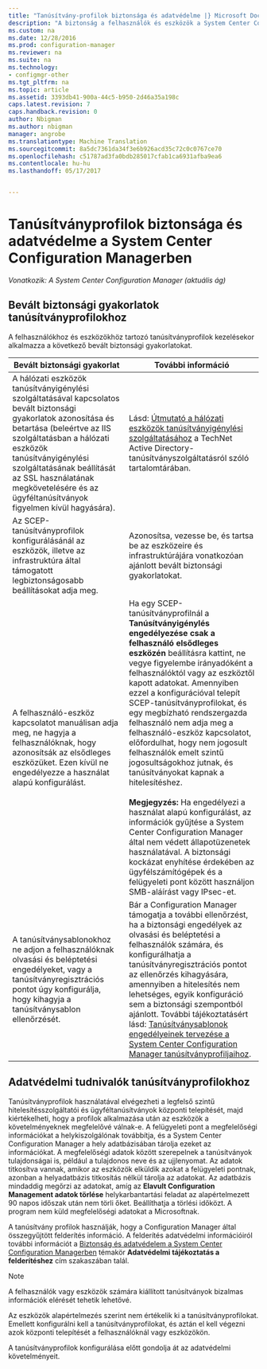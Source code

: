 ```yaml
---
title: "Tanúsítvány-profilok biztonsága és adatvédelme |} Microsoft Docs"
description: "A biztonság a felhasználók és eszközök a System Center Configuration Managerben tanúsítványprofilok kezelésének ajánlott eljárásai megismerése."
ms.custom: na
ms.date: 12/28/2016
ms.prod: configuration-manager
ms.reviewer: na
ms.suite: na
ms.technology:
- configmgr-other
ms.tgt_pltfrm: na
ms.topic: article
ms.assetid: 3393db41-900a-44c5-b950-2d46a35a198c
caps.latest.revision: 7
caps.handback.revision: 0
author: Nbigman
ms.author: nbigman
manager: angrobe
ms.translationtype: Machine Translation
ms.sourcegitcommit: 8a5dc7361da34f3e6b926acd35c72c0c0767ce70
ms.openlocfilehash: c51787ad3fa0bdb285017cfab1ca6931afba9ea6
ms.contentlocale: hu-hu
ms.lasthandoff: 05/17/2017


---
```

# <a name="security-and-privacy-for-certificate-profiles-in-system-center-configuration-manager"></a>Tanúsítványprofilok biztonsága és adatvédelme a System Center Configuration Managerben

*Vonatkozik: A System Center Configuration Manager (aktuális ág)*


##  <a name="security-best-practices-for-certificate-profiles"></a>Bevált biztonsági gyakorlatok tanúsítványprofilokhoz  
 A felhasználókhoz és eszközökhöz tartozó tanúsítványprofilok kezelésekor alkalmazza a következő bevált biztonsági gyakorlatokat.  

|Bevált biztonsági gyakorlat|További információ|  
|----------------------------|----------------------|  
|A hálózati eszközök tanúsítványigénylési szolgáltatásával kapcsolatos bevált biztonsági gyakorlatok azonosítása és betartása (beleértve az IIS szolgáltatásban a hálózati eszközök tanúsítványigénylési szolgáltatásának beállítását az SSL használatának megkövetelésére és az ügyféltanúsítványok figyelmen kívül hagyására).|Lásd: [Útmutató a hálózati eszközök tanúsítványigénylési szolgáltatásához](http://go.microsoft.com/fwlink/p/?LinkId=309016) a TechNet Active Directory-tanúsítványszolgáltatásról szóló tartalomtárában.|  
|Az SCEP-tanúsítványprofilok konfigurálásánál az eszközök, illetve az infrastruktúra által támogatott legbiztonságosabb beállításokat adja meg.|Azonosítsa, vezesse be, és tartsa be az eszközeire és infrastruktúrájára vonatkozóan ajánlott bevált biztonsági gyakorlatokat.|  
|A felhasználó-eszköz kapcsolatot manuálisan adja meg, ne hagyja a felhasználóknak, hogy azonosítsák az elsődleges eszközüket. Ezen kívül ne engedélyezze a használat alapú konfigurálást.|Ha egy SCEP-tanúsítványprofilnál a **Tanúsítványigénylés engedélyezése csak a felhasználó elsődleges eszközén** beállításra kattint, ne vegye figyelembe irányadóként a felhasználóktól vagy az eszköztől kapott adatokat. Amennyiben ezzel a konfigurációval telepít SCEP-tanúsítványprofilokat, és egy megbízható rendszergazda felhasználó nem adja meg a felhasználó-eszköz kapcsolatot, előfordulhat, hogy nem jogosult felhasználók emelt szintű jogosultságokhoz jutnak, és tanúsítványokat kapnak a hitelesítéshez.<br /><br /> **Megjegyzés:** Ha engedélyezi a használat alapú konfigurálást, az információk gyűjtése a System Center Configuration Manager által nem védett állapotüzenetek használatával. A biztonsági kockázat enyhítése érdekében az ügyfélszámítógépek és a felügyeleti pont között használjon SMB-aláírást vagy IPsec-et.|  
|A tanúsítványsablonokhoz ne adjon a felhasználóknak olvasási és beléptetési engedélyeket, vagy a tanúsítványregisztrációs pontot úgy konfigurálja, hogy kihagyja a tanúsítványsablon ellenőrzését.|Bár a Configuration Manager támogatja a további ellenőrzést, ha a biztonsági engedélyek az olvasási és beléptetési a felhasználók számára, és konfigurálhatja a tanúsítványregisztrációs pontot az ellenőrzés kihagyására, amennyiben a hitelesítés nem lehetséges, egyik konfiguráció sem a biztonsági szempontból ajánlott. További tájékoztatásért lásd: [Tanúsítványsablonok engedélyeinek tervezése a System Center Configuration Manager tanúsítványprofiljaihoz](../../protect/plan-design/planning-for-certificate-template-permissions.md).|  

## <a name="privacy-information-for-certificate-profiles"></a>Adatvédelmi tudnivalók tanúsítványprofilokhoz  
 Tanúsítványprofilok használatával elvégezheti a legfelső szintű hitelesítésszolgáltatói és ügyféltanúsítványok központi telepítését, majd kiértékelheti, hogy a profilok alkalmazása után az eszközök a követelményeknek megfelelővé válnak-e. A felügyeleti pont a megfelelőségi információkat a helykiszolgálónak továbbítja, és a System Center Configuration Manager a hely adatbázisában tárolja ezeket az információkat. A megfelelőségi adatok között szerepelnek a tanúsítványok tulajdonságai is, például a tulajdonos neve és az ujjlenyomat. Az adatok titkosítva vannak, amikor az eszközök elküldik azokat a felügyeleti pontnak, azonban a helyadatbázis titkosítás nélkül tárolja az adatokat. Az adatbázis mindaddig megőrzi az adatokat, amíg az **Elavult Configuration Management adatok törlése** helykarbantartási feladat az alapértelmezett 90 napos időszak után nem törli őket. Beállíthatja a törlési időközt. A program nem küld megfelelőségi adatokat a Microsoftnak.  

 A tanúsítvány profilok használják, hogy a Configuration Manager által összegyűjtött felderítés információ. A felderítés adatvédelmi információiról további információt a [Biztonság és adatvédelem a System Center Configuration Managerben](../../core/plan-design/security/security-and-privacy.md) témakör **Adatvédelmi tájékoztatás a felderítéshez** cím szakaszában talál.  

> [!NOTE]  
>  A felhasználók vagy eszközök számára kiállított tanúsítványok bizalmas információk elérését tehetik lehetővé.  

 Az eszközök alapértelmezés szerint nem értékelik ki a tanúsítványprofilokat. Emellett konfigurálni kell a tanúsítványprofilokat, és aztán el kell végezni azok központi telepítését a felhasználóknál vagy eszközökön.  

 A tanúsítványprofilok konfigurálása előtt gondolja át az adatvédelmi követelményeit.  

